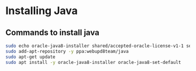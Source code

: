 # Installing Java

## Commands to install java

```sh
sudo echo oracle-java8-installer shared/accepted-oracle-license-v1-1 select true | sudo debconf-set-selections
sudo add-apt-repository -y ppa:webupd8team/java
sudo apt-get update
sudo apt install -y oracle-java8-installer oracle-java8-set-default
```
